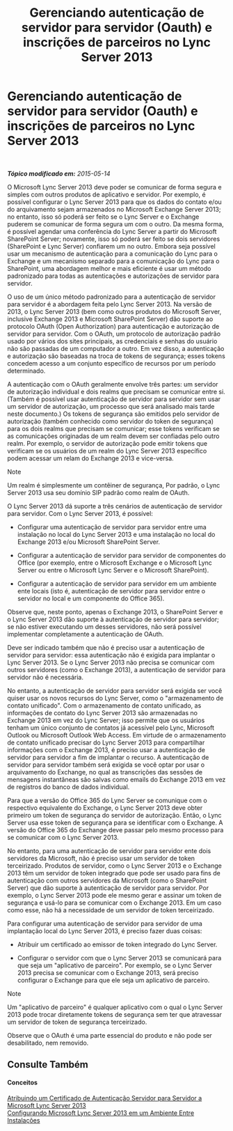﻿---
title: Gerenciando autenticação de servidor para servidor (Oauth) e inscrições de parceiros no Lync Server 2013
TOCTitle: Gerenciando autenticação de servidor para servidor (Oauth) e inscrições de parceiros no Lync Server 2013
ms:assetid: 38848373-c8c6-4097-bf7f-699fe471348d
ms:mtpsurl: https://technet.microsoft.com/pt-br/library/JJ204817(v=OCS.15)
ms:contentKeyID: 49306394
ms.date: 05/19/2016
mtps_version: v=OCS.15
ms.translationtype: HT
---

# Gerenciando autenticação de servidor para servidor (Oauth) e inscrições de parceiros no Lync Server 2013

 

_**Tópico modificado em:** 2015-05-14_

O Microsoft Lync Server 2013 deve poder se comunicar de forma segura e simples com outros produtos de aplicativo e servidor. Por exemplo, é possível configurar o Lync Server 2013 para que os dados do contato e/ou do arquivamento sejam armazenados no Microsoft Exchange Server 2013; no entanto, isso só poderá ser feito se o Lync Server e o Exchange puderem se comunicar de forma segura um com o outro. Da mesma forma, é possível agendar uma conferência do Lync Server a partir do Microsoft SharePoint Server; novamente, isso só poderá ser feito se dois servidores (SharePoint e Lync Server) confiarem um no outro. Embora seja possível usar um mecanismo de autenticação para a comunicação do Lync para o Exchange e um mecanismo separado para a comunicação do Lync para o SharePoint, uma abordagem melhor e mais eficiente é usar um método padronizado para todas as autenticações e autorizações de servidor para servidor.

O uso de um único método padronizado para a autenticação de servidor para servidor é a abordagem feita pelo Lync Server 2013. Na versão de 2013, o Lync Server 2013 (bem como outros produtos do Microsoft Server, inclusive Exchange 2013 e Microsoft SharePoint Server) dão suporte ao protocolo OAuth (Open Authorization) para autenticação e autorização de servidor para servidor. Com o OAuth, um protocolo de autorização padrão usado por vários dos sites principais, as credenciais e senhas do usuário não são passadas de um computador a outro. Em vez disso, a autenticação e autorização são baseadas na troca de tokens de segurança; esses tokens concedem acesso a um conjunto específico de recursos por um período determinado.

A autenticação com o OAuth geralmente envolve três partes: um servidor de autorização individual e dois realms que precisam se comunicar entre si. (Também é possível usar autenticação de servidor para servidor sem usar um servidor de autorização, um processo que será analisado mais tarde neste documento.) Os tokens de segurança são emitidos pelo servidor de autorização (também conhecido como servidor do token de segurança) para os dois realms que precisam se comunicar; esse tokens verificam se as comunicações originadas de um realm devem ser confiadas pelo outro realm. Por exemplo, o servidor de autorização pode emitir tokens que verificam se os usuários de um realm do Lync Server 2013 específico podem acessar um relam do Exchange 2013 e vice-versa.

> [!NOTE]  
> Um realm é simplesmente um contêiner de segurança, Por padrão, o Lync Server 2013 usa seu domínio SIP padrão como realm de OAuth.

O Lync Server 2013 dá suporte a três cenários de autenticação de servidor para servidor. Com o Lync Server 2013, é possível:

  - Configurar uma autenticação de servidor para servidor entre uma instalação no local do Lync Server 2013 e uma instalação no local do Exchange 2013 e/ou Microsoft SharePoint Server.

  - Configurar a autenticação de servidor para servidor de componentes do Office (por exemplo, entre o Microsoft Exchange e o Microsoft Lync Server ou entre o Microsoft Lync Server e o Microsoft SharePoint).

  - Configurar a autenticação de servidor para servidor em um ambiente ente locais (isto é, autenticação de servidor para servidor entre o servidor no local e um componente do Office 365).

Observe que, neste ponto, apenas o Exchange 2013, o SharePoint Server e o Lync Server 2013 dão suporte à autenticação de servidor para servidor; se não estiver executando um desses servidores, não será possível implementar completamente a autenticação de OAuth.

Deve ser indicado também que não é preciso usar a autenticação de servidor para servidor: essa autenticação não é exigida para implantar o Lync Server 2013. Se o Lync Server 2013 não precisa se comunicar com outros servidores (como o Exchange 2013), a autenticação de servidor para servidor não é necessária.

No entanto, a autenticação de servidor para servidor será exigida ser você quiser usar os novos recursos do Lync Server, como o "armazenamento de contato unificado". Com o armazenamento de contato unificado, as informações de contato do Lync Server 2013 são armazenadas no Exchange 2013 em vez do Lync Server; isso permite que os usuários tenham um único conjunto de contatos já acessível pelo Lync, Microsoft Outlook ou Microsoft Outlook Web Access. Em virtude de o armazenamento de contato unificado precisar do Lync Server 2013 para compartilhar informações com o Exchange 2013, é preciso usar a autenticação de servidor para servidor a fim de implantar o recurso. A autenticação de servidor para servidor também será exigida se você optar por usar o arquivamento do Exchange, no qual as transcrições das sessões de mensagens instantâneas são salvas como emails do Exchange 2013 em vez de registros do banco de dados individual.

Para que a versão do Office 365 do Lync Server se comunique com o respectivo equivalente do Exchange, o Lync Server 2013 deve obter primeiro um token de segurança do servidor de autorização. Então, o Lync Server usa esse token de segurança para se identificar com o Exchange. A versão do Office 365 do Exchange deve passar pelo mesmo processo para se comunicar com o Lync Server 2013.

No entanto, para uma autenticação de servidor para servidor ente dois servidores da Microsoft, não é preciso usar um servidor de token terceirizado. Produtos de servidor, como o Lync Server 2013 e o Exchange 2013 têm um servidor de token integrado que pode ser usado para fins de autenticação com outros servidores da Microsoft (como o SharePoint Server) que dão suporte à autenticação de servidor para servidor. Por exemplo, o Lync Server 2013 pode ele mesmo gerar e assinar um token de segurança e usá-lo para se comunicar com o Exchange 2013. Em um caso como esse, não há a necessidade de um servidor de token terceirizado.

Para configurar uma autenticação de servidor para servidor de uma implantação local do Lync Server 2013, é preciso fazer duas coisas:

  - Atribuir um certificado ao emissor de token integrado do Lync Server.

  - Configurar o servidor com que o Lync Server 2013 se comunicará para que seja um "aplicativo de parceiro". Por exemplo, se o Lync Server 2013 precisa se comunicar com o Exchange 2013, será preciso configurar o Exchange para que ele seja um aplicativo de parceiro.

> [!NOTE]  
> Um &quot;aplicativo de parceiro&quot; é qualquer aplicativo com o qual o Lync Server 2013 pode trocar diretamente tokens de segurança sem ter que atravessar um servidor de token de segurança terceirizado.

Observe que o OAuth é uma parte essencial do produto e não pode ser desabilitado, nem removido.

## Consulte Também

#### Conceitos

[Atribuindo um Certificado de Autenticação Servidor para Servidor a Microsoft Lync Server 2013](lync-server-2013-assigning-a-server-to-server-authentication-certificate-to-lync-server-2013.md)  
[Configurando Microsoft Lync Server 2013 em um Ambiente Entre Instalações](lync-server-2013-configuring-lync-server-in-a-cross-premises-environment.md)

